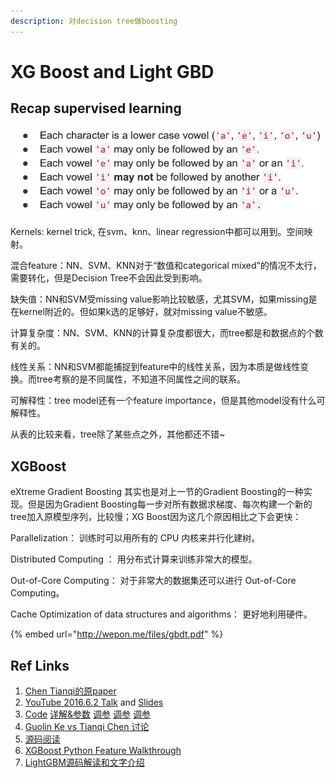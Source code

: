 ```yaml
---
description: 对decision tree做boosting
---
```


# XG Boost and Light GBD

## Recap supervised learning

![](../.gitbook/assets/image%20%2824%29.png)

Kernels: kernel trick, 在svm、knn、linear regression中都可以用到。空间映射。

混合feature：NN、SVM、KNN对于“数值和categorical mixed”的情况不太行，需要转化，但是Decision Tree不会因此受到影响。

缺失值：NN和SVM受missing value影响比较敏感，尤其SVM，如果missing是在kernel附近的。但如果k选的足够好，就对missing value不敏感。

计算复杂度：NN、SVM、KNN的计算复杂度都很大，而tree都是和数据点的个数有关的。

线性关系：NN和SVM都能捕捉到feature中的线性关系，因为本质是做线性变换。而tree考察的是不同属性，不知道不同属性之间的联系。

可解释性：tree model还有一个feature importance，但是其他model没有什么可解释性。

从表的比较来看，tree除了某些点之外，其他都还不错~ 





## XGBoost

eXtreme Gradient Boosting 其实也是对上一节的Gradient Boosting的一种实现。但是因为Gradient Boosting每一步对所有数据求梯度、每次构建一个新的tree加入原模型序列，比较慢；XG Boost因为这几个原因相比之下会更快：

Parallelization： 训练时可以用所有的 CPU 内核来并行化建树。 

Distributed Computing ： 用分布式计算来训练非常大的模型。 

Out-of-Core Computing： 对于非常大的数据集还可以进行 Out-of-Core Computing。 

Cache Optimization of data structures and algorithms： 更好地利用硬件。



{% embed url="http://wepon.me/files/gbdt.pdf" %}







## Ref Links

1. [Chen Tianqi的原paper](http://delivery.acm.org/10.1145/2940000/2939785/p785-chen.pdf?ip=24.38.219.89&id=2939785&acc=CHORUS&key=4D4702B0C3E38B35%2E4D4702B0C3E38B35%2E4D4702B0C3E38B35%2E6D218144511F3437&__acm__=1567967546_74d92e2d4377b729191fb4188a5b00fe)
2. [YouTube 2016.6.2 Talk](https://www.youtube.com/watch?v=Vly8xGnNiWs&feature=youtu.be) and [Slides](https://speakerdeck.com/datasciencela/tianqi-chen-xgboost-overview-and-latest-news-la-meetup-talk?slide=54)
3. [Code](https://blog.csdn.net/aliceyangxi1987/article/details/72969146)   [详解&参数](https://www.cnblogs.com/webRobot/p/8099314.html)  [调参](https://www.jianshu.com/p/6a706c50afdf)  [调参](https://www.analyticsvidhya.com/blog/2016/03/complete-guide-parameter-tuning-xgboost-with-codes-python/)   [调参](https://www.analyticsvidhya.com/blog/2016/02/complete-guide-parameter-tuning-gradient-boosting-gbm-python/)
4. [Guolin Ke vs Tianqi Chen 讨论](https://www.zhihu.com/question/51644470/answer/130946285)
5. [源码阅读](http://mlnote.com/2016/10/29/xgboost-code-review-with-paper/)
6. [XGBoost Python Feature Walkthrough](https://github.com/dmlc/xgboost/tree/master/demo/guide-python)
7. [LightGBM源码解读和文字介绍](https://www.hrwhisper.me/machine-learning-lightgbm/)



